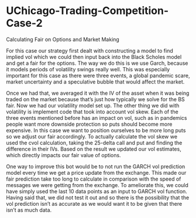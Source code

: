 # UChicago-Trading-Competition-Case-2
Calculating Fair on Options and Market Making

For this case our strategy first dealt with constructing a model to find implied vol which we could then input back into the Black Scholes model and get a fair for the options. The way we do this is we use Garch, because it models periods of volatility swings really well. This was especially important for this case as there were three events, a global pandemic scare, market uncertainty and a speculative bubble that would affect the market. 

Once we had that, we averaged it with the IV of the asset when it was being traded on the market because that’s just how typically we solve for the BS fair. Now we had our volatility model set up. The other thing we did with volatility is implement code that took into account vol skew. Each of the three events mentioned before has an impact on vol, such as in pandemics people want more downside protection so puts should become more expensive. In this case we want to position ourselves to be more long puts so we adjust our fair accordingly. To actually calculate the vol skew we used the cvol calculation, taking the 25-delta call and put and finding the difference in their IVs. Based on the result we updated our vol estimates, which directly impacts our fair value of options. 

One way to improve this bot would be to not run the GARCH vol prediction model every time we get a price update from the exchange. This made our fair prediction take too long to calculate in comparison with the speed of messages we were getting from the exchange. To ameliorate this, we could have simply used the last 10 data points as an input to GARCH vol function. Having said that, we did not test it out and so there is the possibility that the vol prediction isn’t as accurate as we would want it to be given that there isn’t as much data. 

